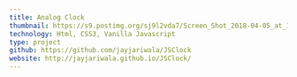 ```yaml
---
title: Analog Clock
thumbnail: https://s9.postimg.org/sj9l2vda7/Screen_Shot_2018-04-05_at_10.51.05_PM.png
technology: Html, CSS3, Vanilla Javascript 
type: project
github: https://github.com/jayjariwala/JSClock
website: http://jayjariwala.github.io/JSClock/
---
```

